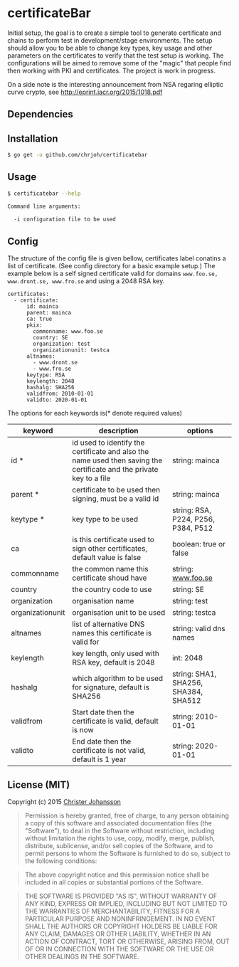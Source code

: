 certificateBar
=========
Initial setup, the goal is to create a simple tool to generate certificate and chains to perform test in
development/stage environments. The setup should allow you to be able to change key types,
key usage and other parameters on the certificates to verify that the test setup is working.
The configurations will be aimed to remove some of the "magic" that people find then working with PKI and
certificates. The project is work in progress.

On a side note is the interesting announcement from NSA regaring elliptic curve crypto, see
http://eprint.iacr.org/2015/1018.pdf
## Dependencies

## Installation

```bash
$ go get -u github.com/chrjoh/certificatebar
```

## Usage
```bash
$ certificatebar --help

Command line arguments:

  -i configuration file to be used
```

## Config
The structure of the config file is given bellow, certificates label conatins a list of certificate.
(See config directory for a basic example setup.) The example below is a self signed certificate valid
for domains `www.foo.se, www.dront.se, www.fro.se` and using a 2048 RSA key.
```
certificates:
  - certificate:
      id: mainca
      parent: mainca
      ca: true
      pkix:
        commonname: www.foo.se
        country: SE
        organization: test
        organizationunit: testca
      altnames:
        - www.dront.se
        - www.fro.se
      keytype: RSA
      keylength: 2048
      hashalg: SHA256
      validfrom: 2010-01-01
      validto: 2020-01-01
```
The options for each keywords is(* denote required values)

| keyword | description | options |
|---------|-------------|---------|
| id *     | id used to identify the certificate and also the name used then saving the certificate and the private key to a file | string: mainca |
| parent * | certificate to be used then signing, must be a valid id | string: mainca |
| keytype * | key type to be used| string: RSA, P224, P256, P384, P512 |
| ca      | is this certificate used to sign other certificates, default value is false| boolean: true or false |
| commonname | the common name this certificate shoud have | string: www.foo.se |
| country    | the country code to use | string:  SE |
| organization | organisation name | string:  test |
| organizationunit| organisation unit to be used | string: testca |
| altnames        | list of alternative DNS names this certificate is valid for | string: valid dns names |
| keylength       | key length, only used with RSA key, default is 2048 | int: 2048 |
| hashalg         | which algorithm to be used for signature, default is SHA256 | string: SHA1, SHA256, SHA384, SHA512 |
| validfrom       | Start date then the certificate is valid, default is now | string: 2010-01-01 |
| validto         | End date then the certificate is not valid, default is 1 year | string: 2020-01-01 |
## License (MIT)

Copyright (c) 2015 [Christer Johansson](http://blog.lodakai.com/)

> Permission is hereby granted, free of charge, to any person obtaining
> a copy of this software and associated documentation files (the
> "Software"), to deal in the Software without restriction, including
> without limitation the rights to use, copy, modify, merge, publish,
> distribute, sublicense, and/or sell copies of the Software, and to
> permit persons to whom the Software is furnished to do so, subject to
> the following conditions:

> The above copyright notice and this permission notice shall be
> included in all copies or substantial portions of the Software.

> THE SOFTWARE IS PROVIDED "AS IS", WITHOUT WARRANTY OF ANY KIND,
> EXPRESS OR IMPLIED, INCLUDING BUT NOT LIMITED TO THE WARRANTIES OF
> MERCHANTABILITY, FITNESS FOR A PARTICULAR PURPOSE AND
> NONINFRINGEMENT. IN NO EVENT SHALL THE AUTHORS OR COPYRIGHT HOLDERS BE
> LIABLE FOR ANY CLAIM, DAMAGES OR OTHER LIABILITY, WHETHER IN AN ACTION
> OF CONTRACT, TORT OR OTHERWISE, ARISING FROM, OUT OF OR IN CONNECTION
> WITH THE SOFTWARE OR THE USE OR OTHER DEALINGS IN THE SOFTWARE.
